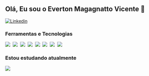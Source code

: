 ## Olá, Eu sou o Everton Magagnatto Vicente 👋

[![Linkedin](https://img.shields.io/badge/LinkedIn-blue?style=flat-square&logo=Linkedin&logoColor=white&link=https://www.linkedin.com/in/everton-magagnatto-vicente/)](https://www.linkedin.com/in/everton-magagnatto-vicente/)

### Ferramentas e Tecnologias
<img src="https://img.shields.io/badge/.NET-5C2D91?style=for-the-badge&logo=.net&logoColor=white">&nbsp;
<img src="https://img.shields.io/badge/Xamarin-3199DC?style=for-the-badge&logo=xamarin&logoColor=white">&nbsp;
<img src="https://img.shields.io/badge/c%23-%23239120.svg?style=for-the-badge&logo=c-sharp&logoColor=white">&nbsp;
<img src="https://img.shields.io/badge/git-%23F05033.svg?style=for-the-badge&logo=git&logoColor=white">&nbsp;
<img src="https://img.shields.io/badge/JavaScript-323330?style=for-the-badge&logo=javascript&logoColor=F7DF1E">&nbsp;
<img src="https://img.shields.io/badge/HTML5-E34F26?style=for-the-badge&logo=html5&logoColor=white">&nbsp;
<img src="https://img.shields.io/badge/CSS3-1572B6?style=for-the-badge&logo=css3&logoColor=white">&nbsp;
<img src="https://img.shields.io/badge/Sass-CC6699?style=for-the-badge&logo=sass&logoColor=white">&nbsp; 

### Estou estudando atualmente
<img src="https://img.shields.io/badge/React-20232A?style=for-the-badge&logo=react&logoColor=61DAFB">&nbsp;
